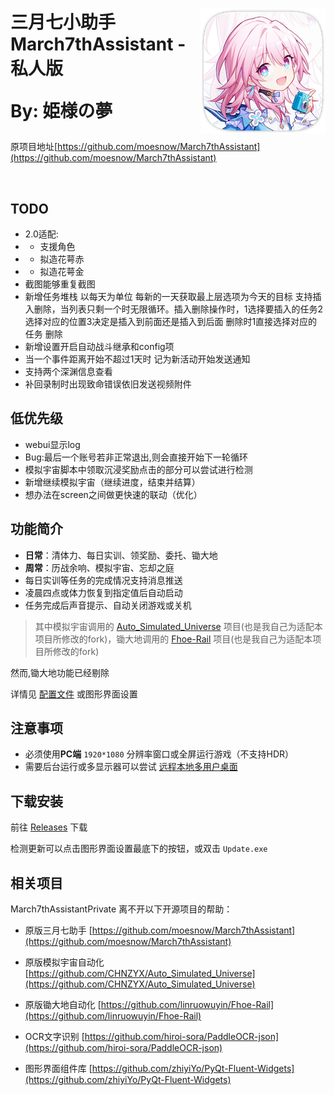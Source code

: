 <div>
<p>
    <img src="./assets/screenshot/March7th.png" align="right">
</p>

<h1>
三月七小助手<br>
March7thAssistant - 私人版

By: 姫様の夢
</h1>

原项目地址[https://github.com/moesnow/March7thAssistant](https://github.com/moesnow/March7thAssistant)

<p>
    <img alt="" src="https://img.shields.io/github/v/release/himesamanoyume/himesamanoyume?style=flat-square&color=4096d8" />
    <img alt="" src="https://img.shields.io/github/downloads/himesamanoyume/himesamanoyume/total?style=flat-square&color=f18cb9" />
</p>

</div>

## TODO

- 2.0适配:
- - 支援角色
- - 拟造花萼赤
- - 拟造花萼金
- 截图能够重复截图
- 新增任务堆栈 以每天为单位 每新的一天获取最上层选项为今天的目标 支持插入删除，当列表只剩一个时无限循环。插入删除操作时，1选择要插入的任务2选择对应的位置3决定是插入到前面还是插入到后面
删除时1直接选择对应的任务 删除
- 新增设置开启自动战斗继承和config项
- 当一个事件距离开始不超过1天时 记为新活动开始发送通知
- 支持两个深渊信息查看
- 补回录制时出现致命错误依旧发送视频附件

## 低优先级

- webui显示log
- Bug:最后一个账号若非正常退出,则会直接开始下一轮循环
- 模拟宇宙脚本中领取沉浸奖励点击的部分可以尝试进行检测
- 新增继续模拟宇宙（继续进度，结束并结算）
- 想办法在screen之间做更快速的联动（优化）

## 功能简介

- **日常**：清体力、每日实训、领奖励、委托、锄大地
- **周常**：历战余响、模拟宇宙、忘却之庭
- 每日实训等任务的完成情况支持消息推送
- 凌晨四点或体力恢复到指定值后自动启动
- 任务完成后声音提示、自动关闭游戏或关机

> 其中模拟宇宙调用的 [Auto_Simulated_Universe](https://github.com/himesamanoyume/Auto_Simulated_Universe) 项目(也是我自己为适配本项目所修改的fork)，锄大地调用的 [Fhoe-Rail](https://github.com/himesamanoyume/Fhoe-Rail) 项目(也是我自己为适配本项目所修改的fork)

然而,锄大地功能已经剔除

详情见 [配置文件](assets/config/config.example.yaml) 或图形界面设置 

## 注意事项

- 必须使用**PC端** `1920*1080` 分辨率窗口或全屏运行游戏（不支持HDR）
- 需要后台运行或多显示器可以尝试 [远程本地多用户桌面](https://asu.stysqy.top/guide/bs.html)

## 下载安装

前往 [Releases](https://github.com/himesamanoyume/himesamanoyume/releases/latest) 下载

检测更新可以点击图形界面设置最底下的按钮，或双击 `Update.exe`

## 相关项目

March7thAssistantPrivate 离不开以下开源项目的帮助：

- 原版三月七助手 [https://github.com/moesnow/March7thAssistant](https://github.com/moesnow/March7thAssistant)

- 原版模拟宇宙自动化 [https://github.com/CHNZYX/Auto_Simulated_Universe](https://github.com/CHNZYX/Auto_Simulated_Universe)

- 原版锄大地自动化 [https://github.com/linruowuyin/Fhoe-Rail](https://github.com/linruowuyin/Fhoe-Rail)

- OCR文字识别 [https://github.com/hiroi-sora/PaddleOCR-json](https://github.com/hiroi-sora/PaddleOCR-json)

- 图形界面组件库 [https://github.com/zhiyiYo/PyQt-Fluent-Widgets](https://github.com/zhiyiYo/PyQt-Fluent-Widgets)